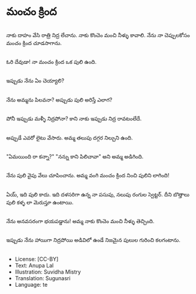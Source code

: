 # మంచం క్రింద

##
నాకు దాహం వేసి రాత్రి నిద్ర లేచాను. నాకు కొంచెం మంచి నీళ్ళు కావాలి.
నేను నా చెప్పులకోసం మంచం క్రింద చూడసాగాను.

##
ఓరి దేవుడా! నా మంచం క్రింద ఒక పులి ఉంది.

##
ఇప్పుడు నేను ఏం చెయ్యాలి?

##
నేను అమ్మను పిలవనా? అప్పుడు పులి అరిస్తే ఎలాగ?

##
పోనీ ఇప్పుడు మళ్ళీ నిద్రపోనా? కాని నాకు ఇప్పుడు నిద్ర రావటంలేదే.

##
అప్పుడే ఎవరో లైటు వేసారు. అమ్మ తలుపు దగ్గర నిల్చుని ఉంది.

##
"ఏమయింది రా కన్నా?"
"నన్ను కాని పిలిచావా" అని అమ్మ అడిగింది.

##
నేను పులి వైపు వేలు చూపించాను.
అమ్మ వంగి మంచం క్రింద నించి పులిని లాగింది!

##
ఏయ్, ఇది పులి కాదు.
ఇది దళసరిగా ఉన్న
నా పసుపు, నలుపు
రంగుల స్వెట్టర్.
దీని బొత్తాలు పులి కళ్ళ లా మెరుస్తూ ఉంటాయి.

##
నేను అనవసరంగా భయపడ్డాను!
అమ్మ నాకు కొంచెం మంచి నీళ్ళు తెచ్చింది.

##
ఇప్పుడు నేను హాయిగా నిద్రపోయి అడివిలో ఉండే నిజమైన పులుల గురించి కలగంటాను.

##
* License: [CC-BY]
* Text: Anupa Lal
* Illustration: Suvidha Mistry
* Translation: Sugunasri
* Language: te
